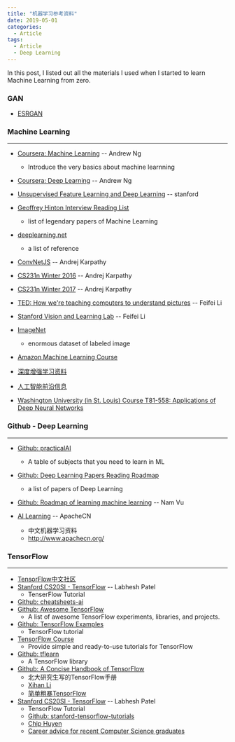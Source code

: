 ```yaml
---
title: "机器学习参考资料"
date: 2019-05-01
categories:
  - Article
tags:
  - Article
  - Deep Learning
---
```


In this post, I listed out all the materials I used when I started to learn Machine Learning from zero.

### GAN
- [ESRGAN](https://github.com/xinntao/ESRGAN)


### Machine Learning
--- 
- [Coursera: Machine Learning](https://www.coursera.org/learn/machine-learning) -- Andrew Ng
    - Introduce the very basics about machine learnning
- [Coursera: Deep Learning](https://www.coursera.org/specializations/deep-learning) -- Andrew Ng
- [Unsupervised Feature Learning and Deep Learning](http://ufldl.stanford.edu/tutorial/) -- stanford
- [Geoffrey Hinton Interview Reading List](https://dr-darryl-wright.github.io/reading/list/2018/08/22/geoffrey-hinton-interview-reading-list.html)
    - list of legendary papers of Machine Learning
- [deeplearning.net](http://deeplearning.net/)
    - a list of reference

- [ConvNetJS](https://cs.stanford.edu/people/karpathy/convnetjs/index.html) -- Andrej Karpathy

- [CS231n Winter 2016](https://www.youtube.com/playlist?list=PLkt2uSq6rBVctENoVBg1TpCC7OQi31AlC) -- Andrej Karpathy
- [CS231n Winter 2017](https://www.youtube.com/playlist?list=PLkt2uSq6rBVctENoVBg1TpCC7OQi31AlC) -- Andrej Karpathy
- [TED: How we're teaching computers to understand pictures](https://www.ted.com/talks/fei_fei_li_how_we_re_teaching_computers_to_understand_pictures#t-1061239) -- Feifei Li
- [Stanford Vision and Learning Lab](http://vision.stanford.edu/index.html) -- Feifei Li
- [ImageNet](http://image-net.org/index)
    - enormous dataset of labeled image

- [Amazon Machine Learning Course](https://aws.amazon.com/training/learning-paths/machine-learning/)

- [深度增强学习资料](https://zhuanlan.zhihu.com/p/20885568)
- [人工智能前沿信息](https://blog.csdn.net/songrotek/article/details/51167632)
- [Washington University (in St. Louis) Course T81-558: Applications of Deep Neural Networks](https://github.com/jeffheaton/t81_558_deep_learning)







### Github - Deep Learning
--- 
- [Github: practicalAI](https://github.com/GokuMohandas/practicalAI)
    - A table of subjects that you need to learn in ML
- [Github: Deep Learning Papers Reading Roadmap](https://github.com/floodsung/Deep-Learning-Papers-Reading-Roadmap#deep-learning-papers-reading-roadmap)
    - a list of papers of Deep Learning

- [Github: Roadmap of learning machine learning](https://github.com/jwasham/coding-interview-university#pick-one-language-for-the-interview) -- Nam Vu
- [AI Learning](https://github.com/apachecn/AiLearning) -- ApacheCN
    - 中文机器学习资料
    - http://www.apachecn.org/

### TensorFlow
--- 
- [TensorFlow中文社区](https://www.tensorflowers.cn/)
- [Stanford CS20SI - TensorFlow](https://www.youtube.com/playlist?list=PLQ0sVbIj3URf94DQtGPJV629ctn2c1zN-) -- Labhesh Patel 
    - TenserFlow Tutorial
- [Github: cheatsheets-ai](https://github.com/kailashahirwar/cheatsheets-ai)
- [Github: Awesome TensorFlow](https://github.com/jtoy/awesome-tensorflow#github-projects)
    - A list of awesome TensorFlow experiments, libraries, and projects.
- [Github: TensorFlow Examples](https://github.com/aymericdamien/TensorFlow-Examples)
    - TensorFlow tutorial
- [TensorFlow Course](https://github.com/osforscience/TensorFlow-Course)
    - Provide simple and ready-to-use tutorials for TensorFlow
- [Github: tflearn](http://tflearn.org/)
    - A TensorFlow library
- [Github: A Concise Handbook of TensorFlow](https://github.com/snowkylin/TensorFlow-cn)
    - 北大研究生写的TensorFlow手册
    - [Xihan Li](https://snowkylin.github.io/)
    - [简单粗暴TensorFlow](https://tf.wiki/zh/preface.html)
- [Stanford CS20SI - TensorFlow](https://www.youtube.com/playlist?list=PLQ0sVbIj3URf94DQtGPJV629ctn2c1zN-) -- Labhesh Patel 
    - TensorFlow Tutorial
    - [Github: stanford-tensorflow-tutorials](https://github.com/chiphuyen/stanford-tensorflow-tutorials)
    - [Chip Huyen](https://huyenchip.com/)
    - [Career advice for recent Computer Science graduates](https://huyenchip.com/2018/10/08/career-advice-recent-cs-graduates.html)